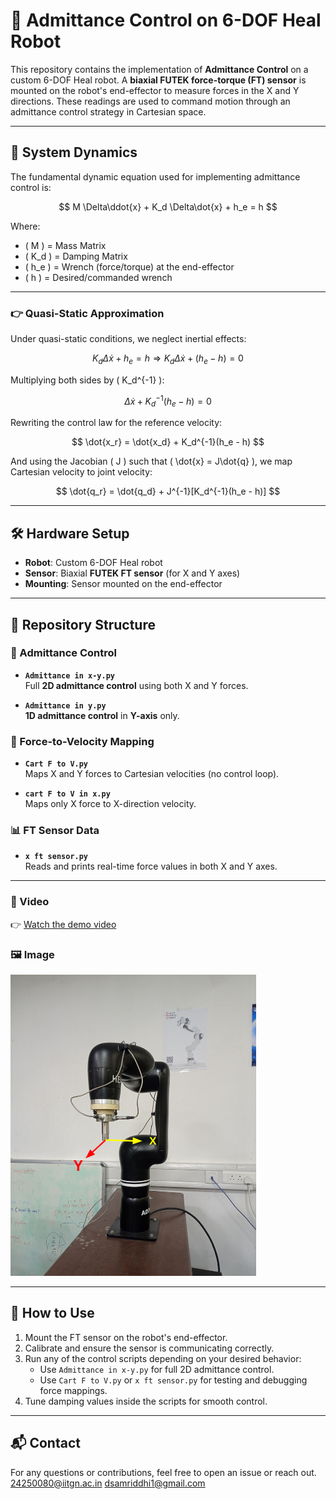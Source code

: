 

# 🤖 Admittance Control on 6-DOF Heal Robot

This repository contains the implementation of **Admittance Control** on a custom 6-DOF Heal robot. A **biaxial FUTEK force-torque (FT) sensor** is mounted on the robot's end-effector to measure forces in the X and Y directions. These readings are used to command motion through an admittance control strategy in Cartesian space.

---

## 📌 System Dynamics

The fundamental dynamic equation used for implementing admittance control is:

$$
M \Delta\ddot{x} + K_d \Delta\dot{x} + h_e = h
$$

Where:
- \( M \) = Mass Matrix  
- \( K_d \) = Damping Matrix  
- \( h_e \) = Wrench (force/torque) at the end-effector  
- \( h \) = Desired/commanded wrench  

---

### 👉 Quasi-Static Approximation

Under quasi-static conditions, we neglect inertial effects:

$$
K_d \Delta\dot{x} + h_e = h  
\Rightarrow K_d \Delta\dot{x} + (h_e - h) = 0
$$

Multiplying both sides by \( K_d^{-1} \):

$$
\Delta\dot{x} + K_d^{-1}(h_e - h) = 0
$$

Rewriting the control law for the reference velocity:

$$
\dot{x_r} = \dot{x_d} + K_d^{-1}(h_e - h)
$$

And using the Jacobian \( J \) such that \( \dot{x} = J\dot{q} \), we map Cartesian velocity to joint velocity:

$$
\dot{q_r} = \dot{q_d} + J^{-1}[K_d^{-1}(h_e - h)]
$$

---

## 🛠️ Hardware Setup

- **Robot**: Custom 6-DOF Heal robot
- **Sensor**: Biaxial **FUTEK FT sensor** (for X and Y axes)
- **Mounting**: Sensor mounted on the end-effector

---

## 📂 Repository Structure

### 🔁 Admittance Control

- **`Admittance in x-y.py`**  
  Full **2D admittance control** using both X and Y forces.

- **`Admittance in y.py`**  
  **1D admittance control** in **Y-axis** only.

### 🔄 Force-to-Velocity Mapping

- **`Cart F to V.py`**  
  Maps X and Y forces to Cartesian velocities (no control loop).

- **`cart F to V in x.py`**  
  Maps only X force to X-direction velocity.

### 📊 FT Sensor Data

- **`x ft sensor.py`**  
  Reads and prints real-time force values in both X and Y axes.

---


### 🎥 Video


👉 [Watch the demo video](Media/Admittance%20in%20xy%20plane.mp4)
  


### 🖼️ Image

![Heal Robot with FT Sensor](Media/FT%20sesor%20mounted%20on%20heal.png)  


---

## 🚀 How to Use

1. Mount the FT sensor on the robot's end-effector.
2. Calibrate and ensure the sensor is communicating correctly.
3. Run any of the control scripts depending on your desired behavior:
   - Use `Admittance in x-y.py` for full 2D admittance control.
   - Use `Cart F to V.py` or `x ft sensor.py` for testing and debugging force mappings.
4. Tune damping values inside the scripts for smooth control.

---

## 📬 Contact

For any questions or contributions, feel free to open an issue or reach out.
24250080@iitgn.ac.in
dsamriddhi1@gmail.com


